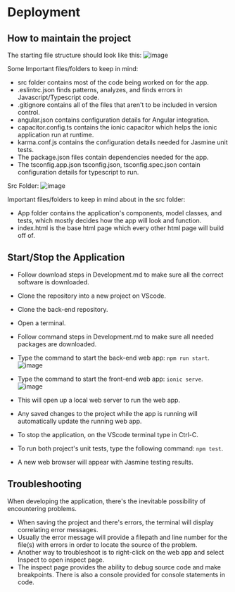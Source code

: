 # Deployment

## How to maintain the project
The starting file structure should look like this:
![image](https://user-images.githubusercontent.com/77819572/200939491-d52a2bb7-288e-48bb-adf8-5d4ffea83ee5.png)

Some Important files/folders to keep in mind:
- src folder contains most of the code being worked on for the app.
- .eslintrc.json finds patterns, analyzes, and finds errors in Javascript/Typescript code.
- .gitignore contains all of the files that aren't to be included in version control.
- angular.json contains configuration details for Angular integration.
- capacitor.config.ts contains the ionic capacitor which helps the ionic application run at runtime.
- karma.conf.js contains the configuration details needed for Jasmine unit tests.
- The package.json files contain dependencies needed for the app.
- The tsconfig.app.json tsconfig.json, tsconfig.spec.json contain configuration details for typescript to run.

Src Folder:
![image](https://user-images.githubusercontent.com/77819572/200943841-82c90646-6079-4922-a02a-3605ecefd564.png)

Important files/folders to keep in mind about in the src folder:
- App folder contains the application's components, model classes, and tests, which mostly decides how the app will look and function.
- index.html is the base html page which every other html page will build off of.

## Start/Stop the Application
- Follow download steps in Development.md to make sure all the correct software is downloaded.
- Clone the repository into a new project on VScode.
- Clone the back-end repository.
- Open a terminal.
- Follow command steps in Development.md to make sure all needed packages are downloaded.
- Type the command to start the back-end web app: `npm run start`.
![image](https://user-images.githubusercontent.com/77819572/206350672-9ddb3cf6-f1bb-4c02-92a2-1eed7f2cf528.png)
- Type the command to start the front-end web app: `ionic serve`.
![image](https://user-images.githubusercontent.com/77819572/206350797-57c17b9f-33f7-48c9-8583-a0ccfc95a3b2.png)
- This will open up a local web server to run the web app.
- Any saved changes to the project while the app is running will automatically update the running web app. 
- To stop the application, on the VScode terminal type in Ctrl-C.

- To run both project's unit tests, type the following command: `npm test`.
- A new web browser will appear with Jasmine testing results. 

## Troubleshooting
When developing the application, there's the inevitable possibility of encountering problems.
- When saving the project and there's errors, the terminal will display correlating error messages. 
- Usually the error message will provide a filepath and line number for the file(s) with errors in order to locate the source of the problem.
- Another way to troubleshoot is to right-click on the web app and select Inspect to open inspect page.
- The inspect page provides the ability to debug source code and make breakpoints. There is also a console provided for console statements in code.
